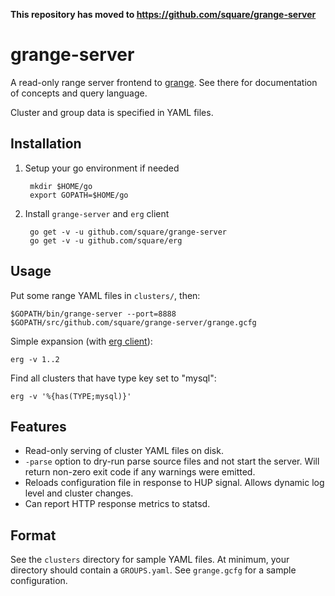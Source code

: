 **This repository has moved to https://github.com/square/grange-server**

grange-server
=============

A read-only range server frontend to
[grange](https://github.com/square/grange). See there for documentation of
concepts and query language.

Cluster and group data is specified in YAML files.


Installation
-----

1. Setup your go environment if needed

        mkdir $HOME/go
        export GOPATH=$HOME/go

2. Install `grange-server` and `erg` client

        go get -v -u github.com/square/grange-server
        go get -v -u github.com/square/erg

Usage
-----

Put some range YAML files in `clusters/`, then:

    $GOPATH/bin/grange-server --port=8888 $GOPATH/src/github.com/square/grange-server/grange.gcfg

Simple expansion (with [erg client](https://github.com/square/erg)):

    erg -v 1..2

Find all clusters that have type key set to "mysql":

    erg -v '%{has(TYPE;mysql)}'

Features
--------

* Read-only serving of cluster YAML files on disk.
* `-parse` option to dry-run parse source files and not start the server. Will
  return non-zero exit code if any warnings were emitted.
* Reloads configuration file in response to HUP signal. Allows dynamic log
  level and cluster changes.
* Can report HTTP response metrics to statsd.

Format
------

See the `clusters` directory for sample YAML files. At minimum, your directory
should contain a `GROUPS.yaml`. See `grange.gcfg` for a sample configuration.
